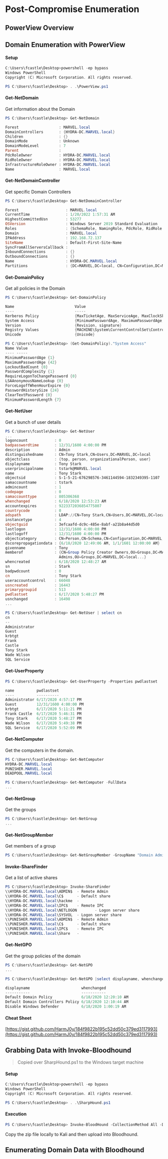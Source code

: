 # Post-Compromise Enumeration

## PowerView Overview

## Domain Enumeration with PowerView

#### Setup

```powershell
C:\Users\fcastle\Desktop>powershell -ep bypass
Windows PowerShell
Copyright (C) Microsoft Corporation. All rights reserved.

PS C:\Users\fcastle\Desktop> . .\PowerView.ps1
```

#### Get-NetDomain

Get information about the Domain

```powershell
PS C:\Users\fcastle\Desktop> Get-NetDomain

Forest                  : MARVEL.local
DomainControllers       : {HYDRA-DC.MARVEL.local}
Children                : {}
DomainMode              : Unknown
DomainModeLevel         : 7
Parent                  :
PdcRoleOwner            : HYDRA-DC.MARVEL.local
RidRoleOwner            : HYDRA-DC.MARVEL.local
InfrastructureRoleOwner : HYDRA-DC.MARVEL.local
Name                    : MARVEL.local
```

#### Get-NetDomainController

Get specific Domain Controllers

```powershell
PS C:\Users\fcastle\Desktop> Get-NetDomainController

Forest                     : MARVEL.local
CurrentTime                : 1/20/2022 1:57:31 AM
HighestCommittedUsn        : 53277
OSVersion                  : Windows Server 2019 Standard Evaluation
Roles                      : {SchemaRole, NamingRole, PdcRole, RidRole...}
Domain                     : MARVEL.local
IPAddress                  : 192.168.72.137
SiteName                   : Default-First-Site-Name
SyncFromAllServersCallback :
InboundConnections         : {}
OutboundConnections        : {}
Name                       : HYDRA-DC.MARVEL.local
Partitions                 : {DC=MARVEL,DC=local, CN=Configuration,DC=MARVEL,DC=local, CN=Schema,CN=Configuration,DC=MARVEL,DC=local, DC=DomainDnsZones,DC=MARVEL,DC=local...}
```

#### Get-DomainPolicy

Get all policies in the Domain

```powershell
PS C:\Users\fcastle\Desktop> Get-DomainPolicy

Name                           Value
----                           -----
Kerberos Policy                {MaxTicketAge, MaxServiceAge, MaxClockSkew, MaxRenewAge...}
System Access                  {MinimumPasswordAge, MaximumPasswordAge, LockoutBadCount, PasswordComplexity...}
Version                        {Revision, signature}
Registry Values                {MACHINE\System\CurrentControlSet\Control\Lsa\NoLMHash}
Unicode                        {Unicode}
```

```powershell
PS C:\Users\fcastle\Desktop> (Get-DomainPolicy)."System Access"
Name Value
---- -----
MinimumPasswordAge {1} 
MaximumPasswordAge {42} 
LockoutBadCount {0} 
PasswordComplexity {1} 
RequireLogonToChangePassword {0} 
LSAAnonymousNameLookup {0} 
ForceLogoffWhenHourExpire {0} 
PasswordHistorySize {24} 
ClearTextPassword {0} 
MinimumPasswordLength {7}
```

#### Get-NetUser

Get a bunch of user details

```powershell
PS C:\Users\fcastle\Desktop> Get-NetUser
...
logoncount            : 0
badpasswordtime       : 12/31/1600 4:00:00 PM
description           : Admin
distinguishedname     : CN=Tony Stark,CN=Users,DC=MARVEL,DC=local
objectclass           : {top, person, organizationalPerson, user}
displayname           : Tony Stark
userprincipalname     : tstark@MARVEL.local
name                  : Tony Stark
objectsid             : S-1-5-21-676298576-3461144594-1832349395-1107
samaccountname        : tstark
admincount            : 1
codepage              : 0
samaccounttype        : 805306368
whenchanged           : 6/18/2020 12:53:23 AM
accountexpires        : 9223372036854775807
countrycode           : 0
adspath               : LDAP://CN=Tony Stark,CN=Users,DC=MARVEL,DC=local
instancetype          : 4
objectguid            : 3efcaafd-dc9c-485e-8abf-a21b8a44d5d0
lastlogon             : 12/31/1600 4:00:00 PM
lastlogoff            : 12/31/1600 4:00:00 PM
objectcategory        : CN=Person,CN=Schema,CN=Configuration,DC=MARVEL,DC=local
dscorepropagationdata : {6/18/2020 12:49:06 AM, 1/1/1601 12:00:00 AM}
givenname             : Tony
memberof              : {CN=Group Policy Creator Owners,OU=Groups,DC=MARVEL,DC=local, CN=Domain Admins,OU=Groups,DC=MARVEL,DC=local, CN=Enterprise Admins,OU=Groups,DC=MARVEL,DC=local, CN=Schema
                        Admins,OU=Groups,DC=MARVEL,DC=local...}
whencreated           : 6/18/2020 12:48:27 AM
sn                    : Stark
badpwdcount           : 0
cn                    : Tony Stark
useraccountcontrol    : 66048
usncreated            : 16443
primarygroupid        : 513
pwdlastset            : 6/17/2020 5:48:27 PM
usnchanged            : 16498
...
```

```powershell
PS C:\Users\fcastle\Desktop> Get-NetUser | select cn
cn
--
Administrator 
Guest 
krbtgt 
Frank 
Castle 
Tony Stark 
Wade Wilson 
SQL Service
```

#### Get-UserProperty

```powershell
PS C:\Users\fcastle\Desktop> Get-UserProperty -Properties pwdlastset

name          pwdlastset
----          ----------
Administrator 6/17/2020 4:57:17 PM
Guest         12/31/1600 4:00:00 PM
krbtgt        6/17/2020 5:11:21 PM
Frank Castle  6/17/2020 5:46:31 PM
Tony Stark    6/17/2020 5:48:27 PM
Wade Wilson   6/17/2020 5:49:38 PM
SQL Service   6/17/2020 5:52:09 PM
```

#### Get-NetComputer

Get the computers in the domain.

```powershell
PS C:\Users\fcastle\Desktop> Get-NetComputer
HYDRA-DC.MARVEL.local
PUNISHER.MARVEL.local
DEADPOOL.MARVEL.local
```

```powershell
PS C:\Users\fcastle\Desktop> Get-NetComputer -FullData
...
```

#### Get-NetGroup

Get the groups

```powershell
PS C:\Users\fcastle\Desktop> Get-NetGroup
...
```

#### Get-NetGroupMember

Get members of a group

```powershell
PS C:\Users\fcastle\Desktop> Get-NetGroupMember -GroupName "Domain Admins"
```

#### Invoke-ShareFinder

Get a list of active shares

```powershell
PS C:\Users\fcastle\Desktop> Invoke-ShareFinder
\\HYDRA-DC.MARVEL.local\ADMIN$  - Remote Admin
\\HYDRA-DC.MARVEL.local\C$      - Default share
\\HYDRA-DC.MARVEL.local\hackme  -
\\HYDRA-DC.MARVEL.local\IPC$    - Remote IPC
\\HYDRA-DC.MARVEL.local\NETLOGON        - Logon server share
\\HYDRA-DC.MARVEL.local\SYSVOL  - Logon server share
\\PUNISHER.MARVEL.local\ADMIN$  - Remote Admin
\\PUNISHER.MARVEL.local\C$      - Default share
\\PUNISHER.MARVEL.local\IPC$    - Remote IPC
\\PUNISHER.MARVEL.local\Share   -
```

#### Get-NetGPO

Get the group policies of the domain

```powershell
PS C:\Users\fcastle\Desktop> Get-NetGPO
...
```

```powershell
PS C:\Users\fcastle\Desktop> Get-NetGPO |select displayname, whenchanged

displayname                       whenchanged
-----------                       -----------
Default Domain Policy             6/18/2020 12:20:10 AM
Default Domain Controllers Policy 6/18/2020 12:10:44 AM
Disable Windows Defender          6/18/2020 1:00:19 AM
```

#### Cheat Sheet

[https://gist.github.com/HarmJ0y/184f9822b195c52dd50c379ed3117993](https://gist.github.com/HarmJ0y/184f9822b195c52dd50c379ed3117993)

## Grabbing Data with Invoke-Bloodhound

> Copied over SharpHound.ps1 to the Windows target machine

#### Setup

```powershell
C:\Users\fcastle\Desktop>powershell -ep bypass
Windows PowerShell
Copyright (C) Microsoft Corporation. All rights reserved.

PS C:\Users\fcastle\Desktop> . .\SharpHound.ps1
```

#### Execution

```powershell
PS C:\Users\fcastle\Desktop> Invoke-BloodHound -CollectionMethod All -Domain MARVEL.local -ZipFileName file.zip
```

Copy the zip file locally to Kali and then upload into Bloodhound.

## Enumerating Domain Data with Bloodhound
